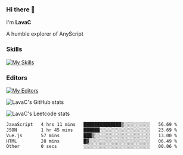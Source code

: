 ### Hi there 👋
I'm **LavaC**

A humble explorer of AnyScript

### Skills
[![My Skills](https://skillicons.dev/icons?i=js,ts,vue,nodejs,nuxtjs,astro,solidjs,tailwind)](https://skillicons.dev)

### Editors
[![My Editors](https://skillicons.dev/icons?i=neovim,vscode)](https://skillicons.dev)

![LavaC's GitHub stats](https://github-readme-stats.vercel.app/api?username=LavaCxx&show_icons=true&theme=synthwave)

![LavaC's Leetcode stats](https://leetcard.jacoblin.cool/LavaC?theme=nord&font=Amiko&ext=activity&site=cn)

<!--START_SECTION:waka-->

```txt
JavaScript   4 hrs 11 mins   ██████████████▒░░░░░░░░░░   56.69 %
JSON         1 hr 45 mins    ██████░░░░░░░░░░░░░░░░░░░   23.69 %
Vue.js       57 mins         ███▒░░░░░░░░░░░░░░░░░░░░░   13.00 %
HTML         28 mins         █▓░░░░░░░░░░░░░░░░░░░░░░░   06.49 %
Other        0 secs          ░░░░░░░░░░░░░░░░░░░░░░░░░   00.06 %
```

<!--END_SECTION:waka-->
